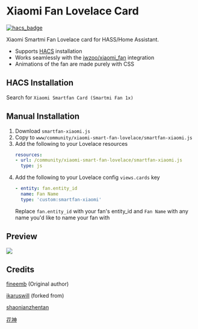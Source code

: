 # Xiaomi Fan Lovelace Card
[![hacs_badge](https://img.shields.io/badge/HACS-Default-orange.svg)](https://github.com/custom-components/hacs)

Xiaomi Smartmi Fan Lovelace card for HASS/Home Assistant.

+  Supports [HACS](https://github.com/custom-components/hacs) installation
+  Works seamlessly with the [iwzoo/xiaomi_fan](https://github.com/iwzoo/xiaomi_fan) integration
+  Animations of the fan are made purely with CSS

## HACS Installation
Search for `Xiaomi Smartfan Card (Smartmi Fan 1x)`

## Manual Installation
1. Download `smartfan-xiaomi.js`
1. Copy to `www/community/xiaomi-smart-fan-lovelace/smartfan-xiaomi.js`
1. Add the following to your Lovelace resources
    ``` yaml
    resources:
    - url: /community/xiaomi-smart-fan-lovelace/smartfan-xiaomi.js
      type: js
    ```
1. Add the following to your Lovelace config `views.cards` key
    ```yaml
    - entity: fan.entity_id
      name: Fan Name
      type: 'custom:smartfan-xiaomi'
    ```
    Replace `fan.entity_id` with your fan's entity_id and `Fan Name` with any name you'd like to name your fan with

## Preview
![](preview.gif)

## Credits
[fineemb](https://github.com/fineemb) (Original author)

[ikaruswill](https://github.com/ikaruswill/) (forked from)

[shaonianzhentan](https://github.com/shaonianzhentan/)

[花神](https://github.com/yaming116)

